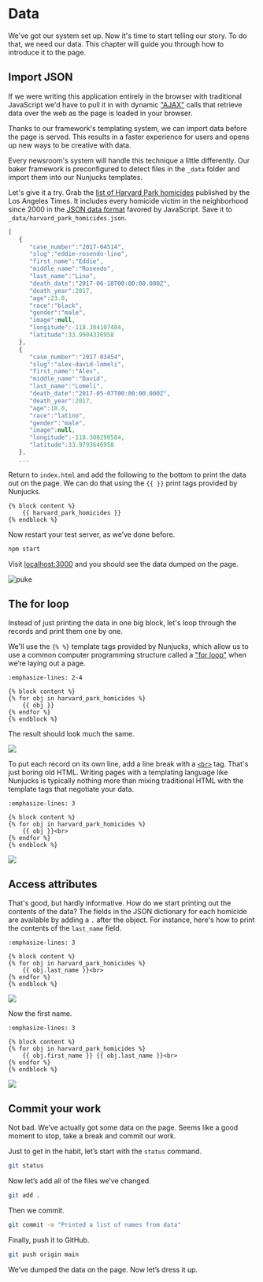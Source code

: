 # Data

We've got our system set up. Now it's time to start telling our story. To do that, we need our data. This chapter will guide you through how to introduce it to the page.

## Import JSON

If we were writing this application entirely in the browser with traditional JavaScript we'd have to pull it in with dynamic ["AJAX"](<https://en.wikipedia.org/wiki/Ajax_(programming)>) calls that retrieve data over the web as the page is loaded in your browser.

Thanks to our framework's templating system, we can import data before the page is served. This results in a faster experience for users and opens up new ways to be creative with data.

Every newsroom's system will handle this technique a little differently. Our baker framework is preconfigured to detect files in the `_data` folder and import them into our Nunjucks templates.

Let's give it a try. Grab the [list of Harvard Park homicides](https://gist.githubusercontent.com/palewire/e0e3a3d64ed818ded354ffd99e63984b/raw/c1952a9dcdd37443aef63511c052e50f3bf51c6b/harvard_park_homicides.json) published by the Los Angeles Times. It includes every homicide victim in the neighborhood since 2000 in the [JSON data format](https://en.wikipedia.org/wiki/JSON) favored by JavaScript. Save it to `_data/harvard_park_homicides.json`.

```javascript
[
   {
      "case_number":"2017-04514",
      "slug":"eddie-rosendo-lino",
      "first_name":"Eddie",
      "middle_name":"Rosendo",
      "last_name":"Lino",
      "death_date":"2017-06-18T00:00:00.000Z",
      "death_year":2017,
      "age":23.0,
      "race":"black",
      "gender":"male",
      "image":null,
      "longitude":-118.304107484,
      "latitude":33.9904336958
   },
   {
      "case_number":"2017-03454",
      "slug":"alex-david-lomeli",
      "first_name":"Alex",
      "middle_name":"David",
      "last_name":"Lomeli",
      "death_date":"2017-05-07T00:00:00.000Z",
      "death_year":2017,
      "age":18.0,
      "race":"latino",
      "gender":"male",
      "image":null,
      "longitude":-118.300290584,
      "latitude":33.9793646958
   },
   ...
```

Return to `index.html` and add the following to the bottom to print the data out on the page. We can do that using the `{{ }}` print tags provided by Nunjucks.

```jinja
{% block content %}
    {{ harvard_park_homicides }}
{% endblock %}
```

Now restart your test server, as we’ve done before.

```bash
npm start
```

Visit [localhost:3000](https://localhost:3000) and you should see the data dumped on the page.

![puke](_static/print-data.png)

## The for loop

Instead of just printing the data in one big block, let's loop through the records and print them one by one.

We'll use the `{% %}` template tags provided by Nunjucks, which allow us to use a common computer programming structure called a ["for loop"](https://en.wikipedia.org/wiki/For_loop) when we’re laying out a page.

```{code-block} jinja
:emphasize-lines: 2-4

{% block content %}
{% for obj in harvard_park_homicides %}
    {{ obj }}
{% endfor %}
{% endblock %}
```

The result should look much the same.

![](_static/loop-data.png)

To put each record on its own line, add a line break with a [`<br>`](https://www.w3schools.com/TAGS/tag_br.asp) tag. That's just boring old HTML. Writing pages with a templating language like Nunjucks is typically nothing more than mixing traditional HTML with the template tags that negotiate your data.

```{code-block} jinja
:emphasize-lines: 3

{% block content %}
{% for obj in harvard_park_homicides %}
    {{ obj }}<br>
{% endfor %}
{% endblock %}
```

![](_static/loop-with-br.png)


## Access attributes

That's good, but hardly informative. How do we start printing out the contents of the data? The fields in the JSON dictionary for each homicide are available by adding a `.` after the object. For instance, here's how to print the contents of the `last_name` field.

```{code-block} jinja
:emphasize-lines: 3

{% block content %}
{% for obj in harvard_park_homicides %}
    {{ obj.last_name }}<br>
{% endfor %}
{% endblock %}
```

![](_static/loop-last-name.png)

Now the first name.

```{code-block} jinja
:emphasize-lines: 3

{% block content %}
{% for obj in harvard_park_homicides %}
    {{ obj.first_name }} {{ obj.last_name }}<br>
{% endfor %}
{% endblock %}
```

![](_static/loop-full-name.png)

## Commit your work

Not bad. We’ve actually got some data on the page. Seems like a good moment to stop, take a break and commit our work.

Just to get in the habit, let’s start with the `status` command.

```bash
git status
```

Now let’s add all of the files we’ve changed.

```bash
git add .
```

Then we commit.

```bash
git commit -m "Printed a list of names from data"
```

Finally, push it to GitHub.

```bash
git push origin main
```

We’ve dumped the data on the page. Now let’s dress it up.

